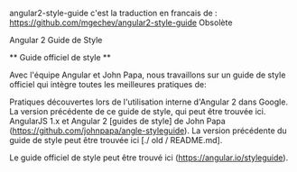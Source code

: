 angular2-style-guide  c'est la traduction en francais de : https://github.com/mgechev/angular2-style-guide
Obsolète

Angular 2 Guide de Style

** Guide officiel de style **

Avec l'équipe Angular et John Papa, nous travaillons sur un guide de style officiel qui intègre toutes les meilleures pratiques de:

Pratiques découvertes lors de l'utilisation interne d'Angular 2 dans Google.
La version précédente de ce guide de style, qui peut être trouvée ici.
AngularJS 1.x et Angular 2 [guides de style] de John Papa (https://github.com/johnpapa/angle-styleguide).
La version précédente du guide de style peut être trouvée ici [./ old / README.md].

Le guide officiel de style peut être trouvé ici (https://angular.io/styleguide).



